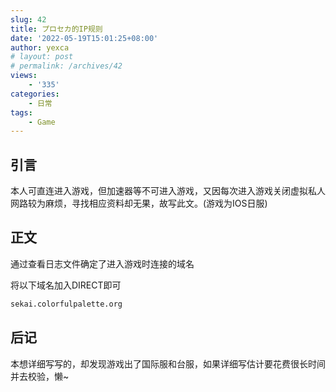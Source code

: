 ```yaml
---
slug: 42
title: プロセカ的IP规则
date: '2022-05-19T15:01:25+08:00'
author: yexca
# layout: post
# permalink: /archives/42
views:
    - '335'
categories:
    - 日常
tags:
    - Game
---
```


## 引言

本人可直连进入游戏，但加速器等不可进入游戏，又因每次进入游戏关闭虚拟私人网路较为麻烦，寻找相应资料却无果，故写此文。(游戏为IOS日服)

## 正文

通过查看日志文件确定了进入游戏时连接的域名

将以下域名加入DIRECT即可

```bash
sekai.colorfulpalette.org
```

## 后记

本想详细写写的，却发现游戏出了国际服和台服，如果详细写估计要花费很长时间并去校验，懒~
